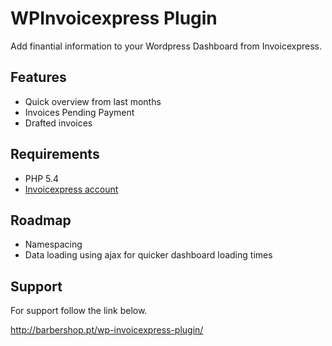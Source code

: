 # WPInvoicexpress Plugin

Add finantial information to your Wordpress Dashboard from Invoicexpress.

## Features

* Quick overview from last months
* Invoices Pending Payment
* Drafted invoices


## Requirements

* PHP 5.4
* [Invoicexpress account](https://www.app.invoicexpress.com/accounts/new?affiliate_token=ruicruz_amqa9&language=pt)

## Roadmap

* Namespacing
* Data loading using ajax for quicker dashboard loading times


## Support

For support follow the link below.

http://barbershop.pt/wp-invoicexpress-plugin/